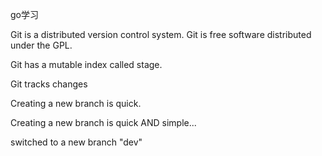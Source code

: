 go学习

Git is a distributed version control system.
Git is free software distributed under the GPL.

Git has a mutable index called stage.

Git tracks changes

Creating a new branch is quick.

Creating a new branch is quick AND simple...

switched to a new branch  "dev"
